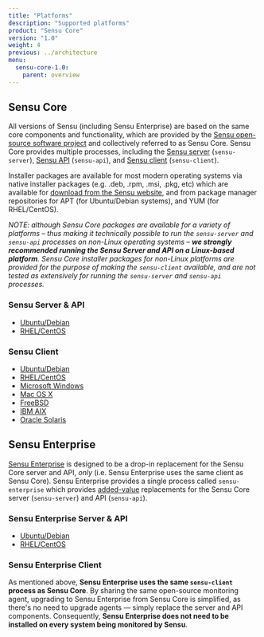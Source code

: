 ```yaml
---
title: "Platforms"
description: "Supported platforms"
product: "Sensu Core"
version: "1.0"
weight: 4
previous: ../architecture
menu:
  sensu-core-1.0:
    parent: overview
---
```


## Sensu Core

All versions of Sensu (including Sensu Enterprise) are based on the same core
components and functionality, which are provided by the [Sensu open-source
software project][1] and collectively referred to as Sensu Core. Sensu Core
provides multiple processes, including the [Sensu server][2] (`sensu-server`),
[Sensu API][3] (`sensu-api`), and [Sensu client][4] (`sensu-client`).

Installer packages are available for most modern operating systems via native
installer packages (e.g. .deb, .rpm, .msi, .pkg, etc) which are available for
[download from the Sensu website][5], and from package manager repositories for
APT (for Ubuntu/Debian systems), and YUM (for RHEL/CentOS).

_NOTE: although Sensu Core packages are available for a variety of platforms
&ndash; thus making it technically possible to run the `sensu-server` and
`sensu-api` processes on non-Linux operating systems &ndash; **we strongly
recommended running the Sensu Server and API on a Linux-based platform**. Sensu
Core installer packages for non-Linux platforms are provided for the purpose of
making the `sensu-client` available, and are not tested as extensively for
running the `sensu-server` and `sensu-api` processes._

### Sensu Server & API

- [Ubuntu/Debian](../platforms/sensu-on-ubuntu-debian.html#sensu-core)
- [RHEL/CentOS](../platforms/sensu-on-rhel-centos.html#sensu-core)

### Sensu Client

- [Ubuntu/Debian](../../platforms/sensu-on-ubuntu-debian/#sensu-core)
- [RHEL/CentOS](../../platforms/sensu-on-rhel-centos/#sensu-core)
- [Microsoft Windows](../../platforms/sensu-on-microsoft-windows/#sensu-core)
- [Mac OS X](../../platforms/sensu-on-mac-os-x/#sensu-core)
- [FreeBSD](../../platforms/sensu-on-freebsd/#sensu-core)
- [IBM AIX](../../platforms/sensu-on-ibm-aix/#sensu-core)
- [Oracle Solaris](../../platforms/sensu-on-oracle-solaris/#sensu-core)

## Sensu Enterprise

[Sensu Enterprise][6] is designed to be a drop-in replacement for the Sensu Core
server and API, _only_ (i.e. Sensu Enterprise uses the same client as Sensu
Core). Sensu Enterprise provides a single process called `sensu-enterprise`
which provides [added-value][7] replacements for the Sensu Core server
(`sensu-server`) and API (`sensu-api`).

### Sensu Enterprise Server & API

- [Ubuntu/Debian](../../platforms/sensu-on-ubuntu-debian#sensu-enterprise)
- [RHEL/CentOS](../../platforms/sensu-on-rhel-centos#sensu-enterprise)

### Sensu Enterprise Client

As mentioned above, **Sensu Enterprise uses the same `sensu-client` process as
Sensu Core**. By sharing the same open-source monitoring agent, upgrading to
Sensu Enterprise from Sensu Core is simplified, as there's no need to upgrade
agents &mdash; simply replace the server and API components. Consequently,
**Sensu Enterprise does not need to be installed on every system being monitored
by Sensu**.

[1]:  https://github.com/sensu
[2]:  ../../reference/server/
[3]:  ../../api/overview/
[4]:  ../../reference/clients/
[5]:  https://sensuapp.org/download
[6]:  https://sensuapp.org/enterprise
[7]:  https://sensuapp.org/enterprise#advantage